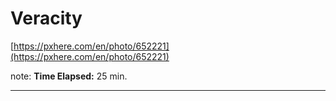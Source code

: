 <!-- .slide: data-background="img/background/usb-sticks.jpg" data-background-color="black" data-background-opacity="0.3"-->

# Veracity

[https://pxhere.com/en/photo/652221](https://pxhere.com/en/photo/652221)  <!-- .element: class="attribution" -->

note: 
**Time Elapsed:** 25 min.

---

